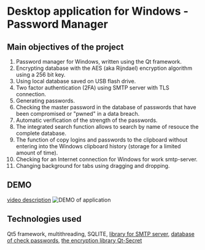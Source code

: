 # Desktop application for Windows - Password Manager

## Main objectives of the project
1. Password manager for Windows, written using the Qt framework.
2. Encrypting database with the AES (aka Rijndael) encryption algorithm using a 256 bit key.
3. Using local database saved on USB flash drive.
4. Two factor authentication (2FA) using SMTP server with TLS connection.
5. Generating passwords.
6. Checking the master password in the database of passwords that have been compromised or "pwned" in a data breach.
7. Automatic verification of the strength of the passwords.
8. The integrated search function allows to search by name of resouce the complete database.
9. The function of copy logins and passwords to the clipboard without entering into the Windows clipboard history (storage for a limited amount of time).
10. Checking for an Internet connection for Windows for work smtp-server.
11. Changing background for tabs using dragging and dropping. 


## DEMO
[video description](https://github.com/ilya-filatov-94/PasswordManager/blob/main/video_description_of_app.mp4)
![DEMO of application](./video_description_of_app_gif.gif "DEMO of application")


## Technologies used
Qt5 framework, multithreading, SQLITE, [library for SMTP server](https://github.com/bluetiger9/SmtpClient-for-Qt), [database of  check passwords](https://haveibeenpwned.com), [the encryption library Qt-Secret](https://github.com/QuasarApp/Qt-Secret)

